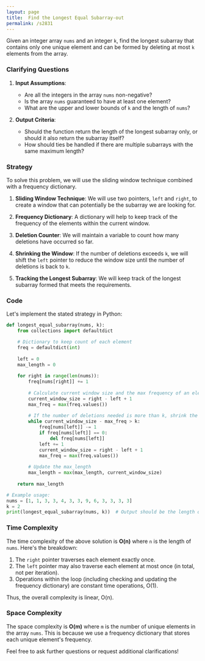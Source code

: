 ```yaml
---
layout: page
title:  Find the Longest Equal Subarray-out
permalink: /s2831
---
```


Given an integer array `nums` and an integer `k`, find the longest subarray that contains only one unique element and can be formed by deleting at most `k` elements from the array.

### Clarifying Questions

1. **Input Assumptions**: 
   - Are all the integers in the array `nums` non-negative?
   - Is the array `nums` guaranteed to have at least one element?
   - What are the upper and lower bounds of `k` and the length of `nums`?

2. **Output Criteria**:
   - Should the function return the length of the longest subarray only, or should it also return the subarray itself?
   - How should ties be handled if there are multiple subarrays with the same maximum length?

### Strategy

To solve this problem, we will use the sliding window technique combined with a frequency dictionary.

1. **Sliding Window Technique**: We will use two pointers, `left` and `right`, to create a window that can potentially be the subarray we are looking for.
  
2. **Frequency Dictionary**: A dictionary will help to keep track of the frequency of the elements within the current window.

3. **Deletion Counter**: We will maintain a variable to count how many deletions have occurred so far.

4. **Shrinking the Window**: If the number of deletions exceeds `k`, we will shift the `left` pointer to reduce the window size until the number of deletions is back to `k`.

5. **Tracking the Longest Subarray**: We will keep track of the longest subarray formed that meets the requirements.

### Code

Let's implement the stated strategy in Python:

```python
def longest_equal_subarray(nums, k):
    from collections import defaultdict

    # Dictionary to keep count of each element
    freq = defaultdict(int)
    
    left = 0
    max_length = 0
    
    for right in range(len(nums)):
        freq[nums[right]] += 1
        
        # Calculate current window size and the max frequency of an element in the current window
        current_window_size = right - left + 1
        max_freq = max(freq.values())
        
        # If the number of deletions needed is more than k, shrink the window from the left
        while current_window_size - max_freq > k:
            freq[nums[left]] -= 1
            if freq[nums[left]] == 0:
                del freq[nums[left]]
            left += 1
            current_window_size = right - left + 1
            max_freq = max(freq.values())
        
        # Update the max_length
        max_length = max(max_length, current_window_size)
    
    return max_length

# Example usage:
nums = [1, 1, 3, 3, 4, 3, 3, 9, 6, 3, 3, 3, 3]
k = 2
print(longest_equal_subarray(nums, k))  # Output should be the length of the longest subarray
```

### Time Complexity

The time complexity of the above solution is **O(n)** where `n` is the length of `nums`. Here's the breakdown:

1. The `right` pointer traverses each element exactly once.
2. The `left` pointer may also traverse each element at most once (in total, not per iteration).
3. Operations within the loop (including checking and updating the frequency dictionary) are constant time operations, O(1).

Thus, the overall complexity is linear, O(n).

### Space Complexity

The space complexity is **O(m)** where `m` is the number of unique elements in the array `nums`. This is because we use a frequency dictionary that stores each unique element's frequency.

Feel free to ask further questions or request additional clarifications!